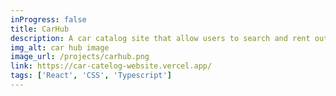 ```yaml
---
inProgress: false
title: CarHub   
description: A car catalog site that allow users to search and rent out cars. Users can click the car to see more details about the car.
img_alt: car hub image
image_url: /projects/carhub.png
link: https://car-catelog-website.vercel.app/
tags: ['React', 'CSS', 'Typescript']
---
```

